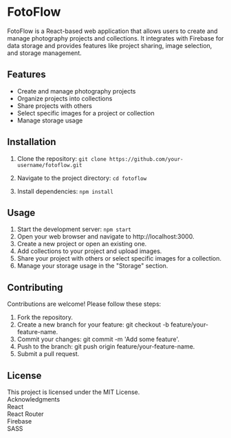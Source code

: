 # FotoFlow

FotoFlow is a React-based web application that allows users to create and manage photography projects and collections. It integrates with Firebase for data storage and provides features like project sharing, image selection, and storage management.

## Features

- Create and manage photography projects
- Organize projects into collections
- Share projects with others
- Select specific images for a project or collection
- Manage storage usage

## Installation

1. Clone the repository: 
``` git clone https://github.com/your-username/fotoflow.git ```

2. Navigate to the project directory: ```cd fotoflow```
3. Install dependencies: ```npm install```
## Usage

1. Start the development server: ```npm start```
2. Open your web browser and navigate to http://localhost:3000.
3. Create a new project or open an existing one.
4. Add collections to your project and upload images.
5. Share your project with others or select specific images for a collection.
6. Manage your storage usage in the "Storage" section.

## Contributing
Contributions are welcome! Please follow these steps:

1. Fork the repository.
2. Create a new branch for your feature: git checkout -b feature/your-feature-name.
3. Commit your changes: git commit -m 'Add some feature'.
3. Push to the branch: git push origin feature/your-feature-name.
3. Submit a pull request.

## License
This project is licensed under the MIT License.  
Acknowledgments   
React  
React Router  
Firebase  
SASS  
